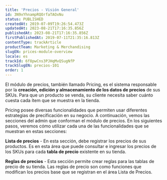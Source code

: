 ```yaml
---
title: 'Precios - Visión General'
id: 3N9xYhnampRQOrfaTAOxNu
status: PUBLISHED
createdAt: 2019-07-09T19:26:54.473Z
updatedAt: 2023-08-21T17:16:35.856Z
publishedAt: 2023-08-21T17:16:35.856Z
firstPublishedAt: 2019-07-11T21:35:16.813Z
contentType: trackArticle
productTeam: Marketing & Merchandising
slugEN: prices-module-overview
locale: es
trackId: 6f8pwCns3PJHqMvQSugNfP
trackSlugEN: precios-101
order: 1
---
```


El módulo de precios, también llamado Pricing, es el sistema responsable por la **creación, edición y almacenamiento de los datos de precios** de sus SKUs. Para que un producto se venda, su cliente necesita saber cuánto cuesta cada ítem que se muestra en la tienda.

Pricing posee diversas funcionalidades que permiten usar diferentes estrategias de precificación en su negocio. A continuación, vemos las secciones del admin que conforman el módulo de precios. En los siguientes pasos, veremos cómo utilizar cada una de las funcionalidades que se muestran en estas secciones:

**Lista de precios** - En esta sección, debe registrar los precios de sus productos. Es en esta área que puede consultar e ingresar los precios de los SKUs para cada **tabla de precio** existente en su tienda.

**Reglas de precios** - Esta sección permite crear reglas para las tablas de precio de su tienda. Las reglas de precio son como funciones que modifican los precios base que se registran en el área Lista de Precios.
